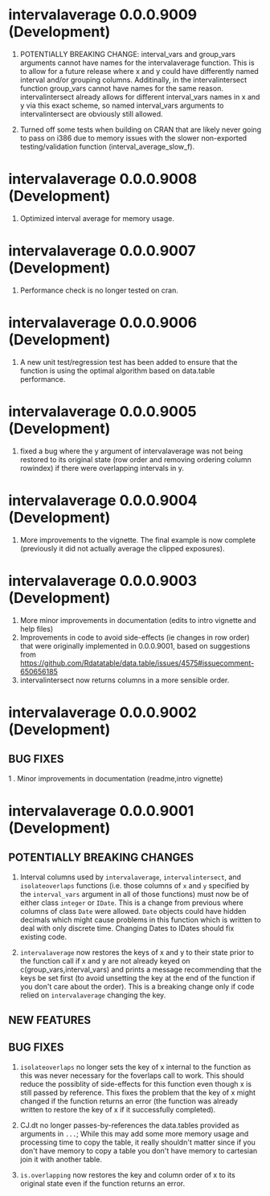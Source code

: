 # intervalaverage 0.0.0.9009 (Development)

1. POTENTIALLY BREAKING CHANGE: interval_vars and group_vars arguments cannot have names for the intervalaverage function. This is to allow for a future release where x and y could have differently named interval and/or grouping columns. Additinally, in the intervalintersect function group_vars cannot have names for the same reason. intervalintersect already allows for different interval_vars names in x and y via this exact scheme, so named interval_vars arguments to intervalintersect are obviously still allowed.

2. Turned off some tests when building on CRAN that are likely never going to pass on i386 due to memory issues with the slower non-exported testing/validation function (interval_average_slow_f).


# intervalaverage 0.0.0.9008 (Development)

1. Optimized interval average for memory usage.


# intervalaverage 0.0.0.9007 (Development)

1. Performance check is no longer tested on cran.

# intervalaverage 0.0.0.9006 (Development)

1. A new unit test/regression test has been added to ensure that the function is using the optimal algorithm based on data.table performance.

# intervalaverage 0.0.0.9005 (Development)

1. fixed a bug where the y argument of intervalaverage was not being restored to its original state 
(row order and removing ordering column rowindex) if there were overlapping intervals in y.

# intervalaverage 0.0.0.9004 (Development)

1. More improvements to the vignette. The final example is now complete 
(previously it did not actually average the clipped exposures).

# intervalaverage 0.0.0.9003 (Development)

1. More minor improvements in documentation (edits to intro vignette and help files)
2. Improvements in code to avoid side-effects (ie changes in row order) that were originally implemented in 0.0.0.9001, based on suggestions from https://github.com/Rdatatable/data.table/issues/4575#issuecomment-650656185  
3. intervalintersect now returns columns in a more sensible order.

# intervalaverage 0.0.0.9002 (Development)

## BUG FIXES
1 . Minor improvements in documentation (readme,intro vignette)

# intervalaverage 0.0.0.9001 (Development)

## POTENTIALLY BREAKING CHANGES

1. Interval columns used by `intervalaverage`, `intervalintersect`,
and `isolateoverlaps` functions (i.e. those columns of `x` and `y`
specified by the `interval_vars` argument in all of those functions)
must now be of either class `integer`
or `IDate`. This is a change from previous where columns of class `Date` were allowed. 
`Date` objects could have hidden decimals which might cause problems in this function
which is written to deal with only discrete time. Changing Dates to IDates should fix existing code.


2. `intervalaverage` now restores the keys of x and y to their state prior to the function call if x and y are not already keyed on c(group_vars,interval_vars) and prints a message recommending that the keys be set first (to avoid unsetting the key at the end of the function if you don't care about the order). This is a breaking change only if code relied on `intervalaverage` changing the key.




## NEW FEATURES

## BUG FIXES

1. `isolateoverlaps` no longer sets the key of x internal to the function as this was never necessary for the foverlaps call to work. This should reduce the possiblity of side-effects for this function even though x is still passed by reference. This fixes the problem that the key of x might changed if the function returns an error (the function was already written to restore the key of x if it successfully completed).

2. CJ.dt no longer passes-by-references the data.tables provided as arguments in `...`; While this may add some more memory usage and processing time to copy the table, it really shouldn't matter since if you don't have memory to copy a table you don't have memory to cartesian join it with another table.

3. `is.overlapping` now restores the key and column order of x to its original state even if the function returns an error.
